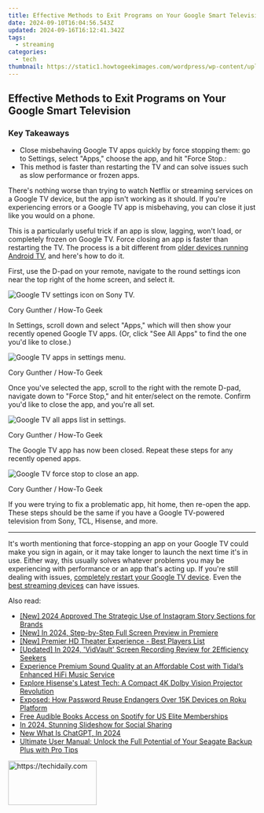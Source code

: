 ```yaml
---
title: Effective Methods to Exit Programs on Your Google Smart Television
date: 2024-09-10T16:04:56.543Z
updated: 2024-09-16T16:12:41.342Z
tags:
  - streaming
categories:
  - tech
thumbnail: https://static1.howtogeekimages.com/wordpress/wp-content/uploads/2021/03/853aa658.jpg
---
```


## Effective Methods to Exit Programs on Your Google Smart Television

### Key Takeaways

* Close misbehaving Google TV apps quickly by force stopping them: go to Settings, select "Apps," choose the app, and hit "Force Stop.:
* This method is faster than restarting the TV and can solve issues such as slow performance or frozen apps.

 There's nothing worse than trying to watch Netflix or streaming services on a Google TV device, but the app isn't working as it should. If you're experiencing errors or a Google TV app is misbehaving, you can close it just like you would on a phone.

 This is a particularly useful trick if an app is slow, lagging, won't load, or completely frozen on Google TV. Force closing an app is faster than restarting the TV. The process is a bit different from [older devices running Android TV](https://tech-hub.techidaily.com/ready-to-engage-with-chatgpt-on-pc-or-mac-uncover-top-open-source-alternatives-today/), and here's how to do it.

 First, use the D-pad on your remote, navigate to the round settings icon near the top right of the home screen, and select it.

![Google TV settings icon on Sony TV.](https://static1.howtogeekimages.com/wordpress/wp-content/uploads/2024/02/google-tv-settings-icon.jpg) 

Cory Gunther / How-To Geek

 In Settings, scroll down and select "Apps," which will then show your recently opened Google TV apps. (Or, click "See All Apps" to find the one you'd like to close.)

![Google TV apps in settings menu.](https://static1.howtogeekimages.com/wordpress/wp-content/uploads/2024/02/google-tv-apps-settings.jpg) 

Cory Gunther / How-To Geek

 Once you've selected the app, scroll to the right with the remote D-pad, navigate down to "Force Stop," and hit enter/select on the remote. Confirm you'd like to close the app, and you're all set.

![Google TV all apps list in settings.](https://static1.howtogeekimages.com/wordpress/wp-content/uploads/2024/02/google-tv-all-apps-list.jpg) 

Cory Gunther / How-To Geek

 The Google TV app has now been closed. Repeat these steps for any recently opened apps.

![Google TV force stop to close an app.](https://static1.howtogeekimages.com/wordpress/wp-content/uploads/2024/02/google-tv-close-stop-app.jpg) 

Cory Gunther / How-To Geek

 If you were trying to fix a problematic app, hit home, then re-open the app. These steps should be the same if you have a Google TV-powered television from Sony, TCL, Hisense, and more.

---

 It's worth mentioning that force-stopping an app on your Google TV could make you sign in again, or it may take longer to launch the next time it's in use. Either way, this usually solves whatever problems you may be experiencing with performance or an app that's acting up. If you're still dealing with issues, [completely restart your Google TV device](https://facebook-video-footage.techidaily.com/updated-top-video-watch-counts-youtubes-historical-list/). Even the [best streaming devices](https://facebook-video-share.techidaily.com/updated-prime-selection-of-screen-capture-software-for-gaming/) can have issues.

<ins class="adsbygoogle"
     style="display:block"
     data-ad-format="autorelaxed"
     data-ad-client="ca-pub-7571918770474297"
     data-ad-slot="1223367746"></ins>

<ins class="adsbygoogle"
     style="display:block"
     data-ad-client="ca-pub-7571918770474297"
     data-ad-slot="8358498916"
     data-ad-format="auto"
     data-full-width-responsive="true"></ins>

<span class="atpl-alsoreadstyle">Also read:</span>
<div><ul>
<li><a href="https://instagram-video-recordings.techidaily.com/new-2024-approved-the-strategic-use-of-instagram-story-sections-for-brands/"><u>[New] 2024 Approved The Strategic Use of Instagram Story Sections for Brands</u></a></li>
<li><a href="https://fox-blue.techidaily.com/new-in-2024-step-by-step-full-screen-preview-in-premiere/"><u>[New] In 2024, Step-by-Step Full Screen Preview in Premiere</u></a></li>
<li><a href="https://vp-tips.techidaily.com/new-premier-hd-theater-experience-best-players-list/"><u>[New] Premier HD Theater Experience - Best Players List</u></a></li>
<li><a href="https://video-capture.techidaily.com/updated-in-2024-vidvault-screen-recording-review-for-2efficiency-seekers/"><u>[Updated] In 2024, 'VidVault' Screen Recording Review for 2Efficiency Seekers</u></a></li>
<li><a href="https://media-tips.techidaily.com/experience-premium-sound-quality-at-an-affordable-cost-with-tidals-enhanced-hifi-music-service/"><u>Experience Premium Sound Quality at an Affordable Cost with Tidal’s Enhanced HiFi Music Service</u></a></li>
<li><a href="https://media-tips.techidaily.com/explore-hisenses-latest-tech-a-compact-4k-dolby-vision-projector-revolution/"><u>Explore Hisense's Latest Tech: A Compact 4K Dolby Vision Projector Revolution</u></a></li>
<li><a href="https://media-tips.techidaily.com/exposed-how-password-reuse-endangers-over-15k-devices-on-roku-platform/"><u>Exposed: How Password Reuse Endangers Over 15K Devices on Roku Platform</u></a></li>
<li><a href="https://media-tips.techidaily.com/free-audible-books-access-on-spotify-for-us-elite-memberships/"><u>Free Audible Books Access on Spotify for US Elite Memberships</u></a></li>
<li><a href="https://instagram-video-files.techidaily.com/in-2024-stunning-slideshow-for-social-sharing/"><u>In 2024, Stunning Slideshow for Social Sharing</u></a></li>
<li><a href="https://ai-topics.techidaily.com/new-what-is-chatgpt-in-2024/"><u>New What Is ChatGPT, In 2024</u></a></li>
<li><a href="https://driver-download.techidaily.com/ultimate-user-manual-unlock-the-full-potential-of-your-seagate-backup-plus-with-pro-tips/"><u>Ultimate User Manual: Unlock the Full Potential of Your Seagate Backup Plus with Pro Tips</u></a></li>
</ul></div>

<!-- affiliate ads begin -->
<a href="https://aligracehair.sjv.io/c/5597632/2135367/19272" target="_top" id="2135367">
  <img src="//a.impactradius-go.com/display-ad/19272-2135367" border="0" alt="https://techidaily.com" width="180" height="90"/>
</a>
<img height="0" width="0" src="https://aligracehair.sjv.io/i/5597632/2135367/19272" style="position:absolute;visibility:hidden;" border="0" />
<!-- affiliate ads end -->

